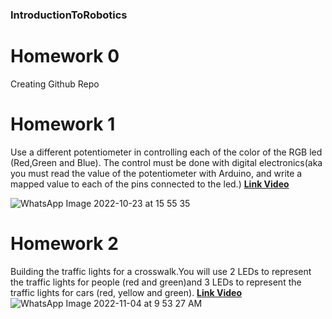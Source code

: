### IntroductionToRobotics

# Homework 0
Creating Github Repo

# Homework 1
 Use a different potentiometer in controlling each of the color of the RGB led (Red,Green and Blue). The control must be done with digital electronics(aka you must read the value of the potentiometer with Arduino, and write a mapped value to each of the pins connected to the led.)
**[Link Video](https://www.youtube.com/shorts/tXOv2wLMJO4)**

![WhatsApp Image 2022-10-23 at 15 55 35](https://user-images.githubusercontent.com/39965333/197393710-37d05769-bde8-4796-ad36-10f4df25b93f.jpg)

# Homework 2
Building the traffic lights  for a crosswalk.You will use 2 LEDs to represent the traffic lights for people (red and green)and 3 LEDs to represent the traffic lights for cars (red, yellow and green). **[Link Video](https://youtube.com/shorts/XuJmmIKzuxQ)**
![WhatsApp Image 2022-11-04 at 9 53 27 AM](https://user-images.githubusercontent.com/39965333/199921659-39f82a1b-711a-4fd7-8eae-b7eeb510eb24.jpeg)
